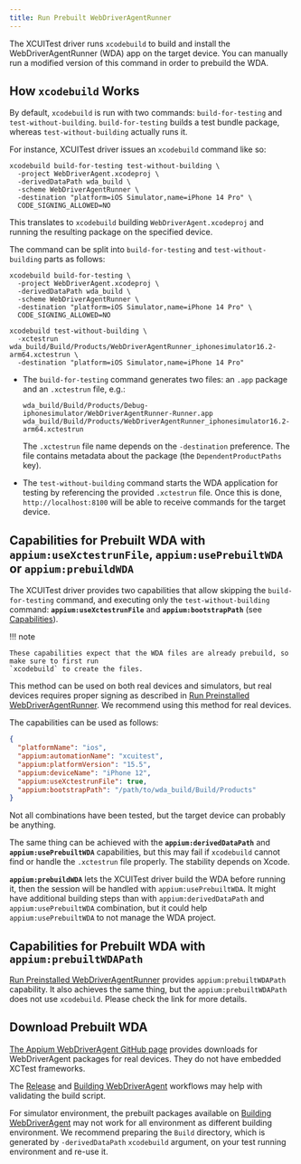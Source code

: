 ```yaml
---
title: Run Prebuilt WebDriverAgentRunner
---
```


The XCUITest driver runs `xcodebuild` to build and install the WebDriverAgentRunner (WDA) app on the
target device. You can manually run a modified version of this command in order to prebuild the WDA.

## How `xcodebuild` Works

By default, `xcodebuild` is run with two commands: `build-for-testing` and `test-without-building`.
`build-for-testing` builds a test bundle package, whereas `test-without-building` actually runs it.

For instance, XCUITest driver issues an `xcodebuild` command like so:

```
xcodebuild build-for-testing test-without-building \
  -project WebDriverAgent.xcodeproj \
  -derivedDataPath wda_build \
  -scheme WebDriverAgentRunner \
  -destination "platform=iOS Simulator,name=iPhone 14 Pro" \
  CODE_SIGNING_ALLOWED=NO
```

This translates to `xcodebuild` building `WebDriverAgent.xcodeproj` and running the resulting
package on the specified device.

The command can be split into `build-for-testing` and `test-without-building` parts as follows:

```
xcodebuild build-for-testing \
  -project WebDriverAgent.xcodeproj \
  -derivedDataPath wda_build \
  -scheme WebDriverAgentRunner \
  -destination "platform=iOS Simulator,name=iPhone 14 Pro" \
  CODE_SIGNING_ALLOWED=NO
```

```
xcodebuild test-without-building \
  -xctestrun wda_build/Build/Products/WebDriverAgentRunner_iphonesimulator16.2-arm64.xctestrun \
  -destination "platform=iOS Simulator,name=iPhone 14 Pro"
```

* The `build-for-testing` command generates two files: an `.app` package and an `.xctestrun` file, e.g.:

    ```
    wda_build/Build/Products/Debug-iphonesimulator/WebDriverAgentRunner-Runner.app
    wda_build/Build/Products/WebDriverAgentRunner_iphonesimulator16.2-arm64.xctestrun
    ```

    The `.xctestrun` file name depends on the `-destination` preference. The file contains metadata
    about the package (the `DependentProductPaths` key).

* The `test-without-building` command starts the WDA application for testing by referencing the
  provided `.xctestrun` file. Once this is done, `http://localhost:8100` will be able to receive
  commands for the target device.

## Capabilities for Prebuilt WDA with `appium:useXctestrunFile`, `appium:usePrebuiltWDA` or `appium:prebuildWDA`

The XCUITest driver provides two capabilities that allow skipping the `build-for-testing` command,
and executing only the `test-without-building` command: __`appium:useXctestrunFile`__ and
__`appium:bootstrapPath`__ (see [Capabilities](../reference/capabilities.md#webdriveragent)).

!!! note

    These capabilities expect that the WDA files are already prebuild, so make sure to first run
    `xcodebuild` to create the files.

This method can be used on both real devices and simulators, but real devices requires proper
signing as described in [Run Preinstalled WebDriverAgentRunner](./run-preinstalled-wda.md).
We recommend using this method for real devices.

The capabilities can be used as follows:

```json
{
  "platformName": "ios",
  "appium:automationName": "xcuitest",
  "appium:platformVersion": "15.5",
  "appium:deviceName": "iPhone 12",
  "appium:useXctestrunFile": true,
  "appium:bootstrapPath": "/path/to/wda_build/Build/Products"
}
```

Not all combinations have been tested, but the target device can probably be anything.

The same thing can be achieved with the __`appium:derivedDataPath`__ and __`appium:usePrebuiltWDA`__
capabilities, but this may fail if `xcodebuild` cannot find or handle the `.xctestrun` file
properly. The stability depends on Xcode.

__`appium:prebuildWDA`__ lets the XCUITest driver build the WDA before running it, then the session
will be handled with `appium:usePrebuiltWDA`.
It might have additional building steps than with `appium:derivedDataPath` and `appium:usePrebuiltWDA`
combination, but it could help `appium:usePrebuiltWDA` to not manage the WDA project.

## Capabilities for Prebuilt WDA with `appium:prebuiltWDAPath`

[Run Preinstalled WebDriverAgentRunner](./run-preinstalled-wda.md) provides `appium:prebuiltWDAPath` capability.
It also achieves the same thing, but the `appium:prebuiltWDAPath` does not use `xcodebuild`.
Please check the link for more details.

## Download Prebuilt WDA

[The Appium WebDriverAgent GitHub page](https://github.com/appium/WebDriverAgent/releases) provides
downloads for WebDriverAgent packages for real devices. They do not have embedded XCTest frameworks.

The [Release](https://github.com/appium/appium-xcuitest-driver/actions/workflows/publish.js.yml) and
[Building WebDriverAgent](https://github.com/appium/WebDriverAgent/actions/workflows/wda-package.yml)
workflows may help with validating the build script.

For simulator environment, the prebuilt packages available on [Building WebDriverAgent](https://github.com/appium/WebDriverAgent/actions/workflows/wda-package.yml)
may not work for all environment as different building environment.
We recommend preparing the `Build` directory, which is generated by `-derivedDataPath` `xcodebuild` argument,
on your test running environment and re-use it.
